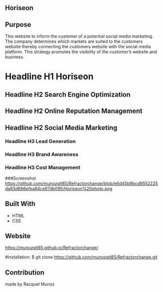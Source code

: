 ## Horiseon


## Purpose
This website to inform the customer of a potential social media marketing. The company determines which markets are suited to the customers website thereby connecting the customers website with the social media platform. This strategy promotes the visibility of the customer’s website and business. 


# Headline H1 Horiseon
## Headline H2 Search Engine Optimization
## Headline H2 Online Reputation Management
## Headline H2 Social Media Marketing
### Headline H3  Lead Generation
### Headline H3 Brand Awareness
### Headline H3 Cost Management

###Screenshot
https://github.com/munozgit85/Refractorchange/blob/e6d45b9bcd9552225da83d666efea84ce67db095/Horiseon%20photo.png

## Built With
* HTML
* CSS

## Website
https://munozgit85.github.io/Refractorchange/

#installation: 
$ git clone  https://github.com/munozgit85/Refractorchange.git



## Contribution
made by Racquel Munoz 
